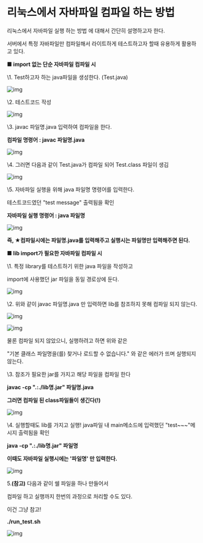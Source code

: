 # 리눅스에서 자바파일 컴파일 하는 방법



리눅스에서 자바파일 실행 하는 방법 에 대해서 간단히 설명하고자 한다.

서버에서 특정 자바파일만 컴파일해서 라이트하게 테스트하고자 할때 유용하게 활용하고 있다.

 

 

**■ import 없는 단순 자바파일 컴파일 시**

 

\1. Test하고자 하는 java파일을 생성한다. (Test.java)



![img](https://blog.kakaocdn.net/dn/B7j82/btqAQmzVdkP/VKJmWqoeiqyiQAQOiFXHq1/img.png)



 

\2. 테스트코드 작성



![img](https://blog.kakaocdn.net/dn/boCNJO/btqAOJh4nhA/EkbNfshDSgKtQw1I40jf8K/img.png)



 

 

\3. javac 파일명.java 입력하여 컴파일을 한다.

**컴파일 명령어 : javac 파일명.java**



![img](https://blog.kakaocdn.net/dn/xlveC/btqALPEfrT6/J7SzPTEqr0WN7tyE4wFAp1/img.png)



 

 

\4. 그러면 다음과 같이 Test.java가 컴파일 되어 Test.class 파일이 생김



![img](https://blog.kakaocdn.net/dn/dXrTg1/btqAOcELVjG/XWtulbS9Nbflkk7eSy4d80/img.png)



 

\5. 자바파일 실행을 위해 java 파일명 명령어를 입력한다.

테스트코드였던 "test message" 출력됨을 확인

**자바파일 실행 명령어 : java 파일명**



![img](https://blog.kakaocdn.net/dn/Akqvg/btqALRa19aq/RVk6hkKIO14S3VeShWLSlk/img.png)



 

**즉, ★컴파일시에는 파일명.java를 입력해주고 실행시는 파일명만 입력해주면 된다.**

 

 

 

**■ lib import가 필요한 자바파일 컴파일 시**

 

\1. 특정 library를 테스트하기 위한 java 파일을 작성하고

import에 사용했던 jar 파일을 동일 경로상에 둔다.



![img](https://blog.kakaocdn.net/dn/deaIrP/btqAQlOyoE5/NbBnEX1NjMFsm1xkKk1IUk/img.png)



 

 

\2. 위와 같이 javac 파일명.java 만 입력하면 lib를 참조하지 못해 컴파일 되지 않는다.



![img](https://blog.kakaocdn.net/dn/bDadv3/btqAN4trH4y/ei5CVi9v8a7EqgY8yqcLKk/img.png)

![img](https://blog.kakaocdn.net/dn/dtCO0j/btqALQpLuEq/d97rI3yyYhp0SmVBCgXMnK/img.png)



물론 컴파일 되지 않았으니, 실행하려고 하면 위와 같은

"기본 클래스 파일명을(를) 찾거나 로드할 수 없습니다." 와 같은 에러가 뜨며 실행되지 않는다.

 

 

 

\3. 참조가 필요한 jar를 가지고 해당 파일을 컴파일 한다

**javac -cp ".:./lib명.jar" 파일명.java**

**그러면 컴파일 된 class파일들이 생긴다(!)**



![img](https://blog.kakaocdn.net/dn/TMg4R/btqAOIpWjcJ/BvfGPo6lllplInaRfYdCk1/img.png)



 

 

\4. 실행할때도 lib를 가지고 실행! java파일 내 main메소드에 입력했던 "test~~~"메시지 출력됨을 확인

**java -cp ".:./lib명.jar" 파일명**

**이때도 자바파일 실행시에는 '파일명' 만 입력한다.**



![img](https://blog.kakaocdn.net/dn/bZSZyz/btqALPdcFkv/LxuxiocNh0oGA0hrpRpnsk/img.png)



 

 

5.**(참고)** 다음과 같이 쉘 파일을 하나 만들어서

컴파일 하고 실행까지 한번의 과정으로 처리할 수도 있다.

이건 그냥 참고!

**./run_test.sh**



![img](https://blog.kakaocdn.net/dn/bf0tuy/btqAPcRQy8o/K8p7jyIBNnno630ZUnPiVK/img.png)